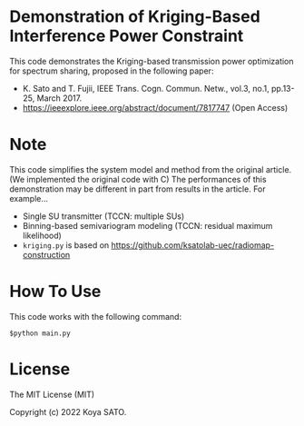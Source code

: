 # Demonstration of Kriging-Based Interference Power Constraint
This code demonstrates the Kriging-based transmission power optimization for spectrum sharing, proposed in the following paper:
* K. Sato and T. Fujii, IEEE Trans. Cogn. Commun. Netw., vol.3, no.1, pp.13-25, March 2017.
* https://ieeexplore.ieee.org/abstract/document/7817747 (Open Access)

# Note
This code simplifies the system model and method from the original article.
(We implemented the original code with C)
The performances of this demonstration may be different in part from results in the article.
For example...
* Single SU transmitter (TCCN: multiple SUs)
* Binning-based semivariogram modeling (TCCN: residual maximum likelihood)
* ```kriging.py``` is based on https://github.com/ksatolab-uec/radiomap-construction

# How To Use
This code works with the following command:
```
$python main.py
```

# License

The MIT License (MIT)

Copyright (c) 2022 Koya SATO.

